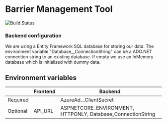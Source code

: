 # Barrier Management Tool
[![Build Status](https://dev.azure.com/lambdaville/Fusion-BMT/_apis/build/status/equinor.fusion-bmt?branchName=master)](https://dev.azure.com/lambdaville/Fusion-BMT/_build/latest?definitionId=22&branchName=master)

### Backend configuration
We are using a Entity Framework SQL database for storing our data.
The environment variable "Database__ConnectionString" can be a ADO.NET connection string to an existing
database. If empty we use an InMemory database which is initialized with dummy data.

## Environment variables
|          | Frontend | Backend |
| -------- | -------- | ------- |
| Required |          | AzureAd__ClientSecret |
| Optional | API_URL  | ASPNETCORE_ENVIRONMENT, HTTPONLY, Database_ConnectionString |
